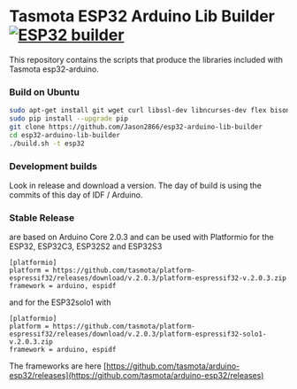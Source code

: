 # Tasmota ESP32 Arduino Lib Builder [![ESP32 builder](https://github.com/Jason2866/esp32-arduino-lib-builder/actions/workflows/push.yml/badge.svg)](https://github.com/Jason2866/esp32-arduino-lib-builder/actions/workflows/push.yml)

This repository contains the scripts that produce the libraries included with Tasmota esp32-arduino.

### Build on Ubuntu
```bash
sudo apt-get install git wget curl libssl-dev libncurses-dev flex bison gperf python python-pip python-setuptools python-serial python-click python-cryptography python-future python-pyparsing python-pyelftools cmake ninja-build ccache
sudo pip install --upgrade pip
git clone https://github.com/Jason2866/esp32-arduino-lib-builder
cd esp32-arduino-lib-builder
./build.sh -t esp32
```
### Development builds
Look in release and download a version. The day of build is using the commits of this day of IDF / Arduino.

### Stable Release
are based on Arduino Core 2.0.3 and can be used with Platformio for the ESP32, ESP32C3, ESP32S2 and ESP32S3
```                  
[platformio]
platform = https://github.com/tasmota/platform-espressif32/releases/download/v.2.0.3/platform-espressif32-v.2.0.3.zip
framework = arduino, espidf
```
and for the ESP32solo1 with
```
[platformio]
platform = https://github.com/tasmota/platform-espressif32/releases/download/v.2.0.3/platform-espressif32-solo1-v.2.0.3.zip
framework = arduino, espidf
```
The frameworks are here [https://github.com/tasmota/arduino-esp32/releases](https://github.com/tasmota/arduino-esp32/releases)
